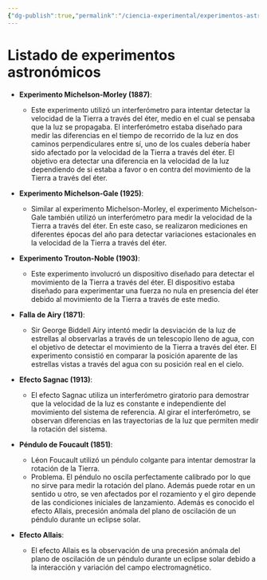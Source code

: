 ```yaml
---
{"dg-publish":true,"permalink":"/ciencia-experimental/experimentos-astronomicos/"}
---
```



# Listado de experimentos astronómicos

- **Experimento Michelson-Morley (1887)**:
  - Este experimento utilizó un interferómetro para intentar detectar la velocidad de la Tierra a través del éter, medio en el cual se pensaba que la luz se propagaba. El interferómetro estaba diseñado para medir las diferencias en el tiempo de recorrido de la luz en dos caminos perpendiculares entre sí, uno de los cuales debería haber sido afectado por la velocidad de la Tierra a través del éter. El objetivo era detectar una diferencia en la velocidad de la luz dependiendo de si estaba a favor o en contra del movimiento de la Tierra a través del éter.

- **Experimento Michelson-Gale (1925)**:
  - Similar al experimento Michelson-Morley, el experimento Michelson-Gale también utilizó un interferómetro para medir la velocidad de la Tierra a través del éter. En este caso, se realizaron mediciones en diferentes épocas del año para detectar variaciones estacionales en la velocidad de la Tierra a través del éter.

- **Experimento Trouton-Noble (1903)**:
  - Este experimento involucró un dispositivo diseñado para detectar el movimiento de la Tierra a través del éter. El dispositivo estaba diseñado para experimentar una fuerza no nula en presencia del éter debido al movimiento de la Tierra a través de este medio.

- **Falla de Airy (1871)**:
  - Sir George Biddell Airy intentó medir la desviación de la luz de estrellas al observarlas a través de un telescopio lleno de agua, con el objetivo de detectar el movimiento de la Tierra a través del éter. El experimento consistió en comparar la posición aparente de las estrellas vistas a través del agua con su posición real en el cielo.

- **Efecto Sagnac (1913)**:
  - El efecto Sagnac utiliza un interferómetro giratorio para demostrar que la velocidad de la luz es constante e independiente del movimiento del sistema de referencia. Al girar el interferómetro, se observan diferencias en las trayectorias de la luz que permiten medir la rotación del sistema.

- **Péndulo de Foucault (1851)**:
  - Léon Foucault utilizó un péndulo colgante para intentar demostrar la rotación de la Tierra. 
  - Problema. El péndulo no oscila perfectamente calibrado por lo que no sirve para medir la rotación del plano. Además puede rotar en un sentido u otro, se ven afectados por el rozamiento y el giro depende de las condiciones iniciales de lanzamiento. Además es conocido el efecto Allais, precesión anómala del plano de oscilación de un péndulo durante un eclipse solar.

- **Efecto Allais**:
  - El efecto Allais es la observación de una precesión anómala del plano de oscilación de un péndulo durante un eclipse solar debido a la interacción y variación del campo electromagnético.